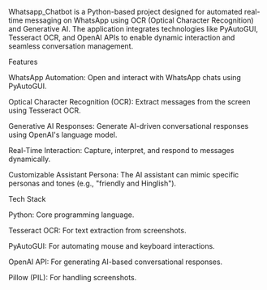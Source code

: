 Whatsapp_Chatbot is a Python-based project designed for automated real-time messaging on WhatsApp using OCR (Optical Character Recognition) and Generative AI. The application integrates technologies like PyAutoGUI, Tesseract OCR, and OpenAI APIs to enable dynamic interaction and seamless conversation management.

Features

WhatsApp Automation: Open and interact with WhatsApp chats using PyAutoGUI.

Optical Character Recognition (OCR): Extract messages from the screen using Tesseract OCR.

Generative AI Responses: Generate AI-driven conversational responses using OpenAI's language model.

Real-Time Interaction: Capture, interpret, and respond to messages dynamically.

Customizable Assistant Persona: The AI assistant can mimic specific personas and tones (e.g., "friendly and Hinglish").

Tech Stack

Python: Core programming language.

Tesseract OCR: For text extraction from screenshots.

PyAutoGUI: For automating mouse and keyboard interactions.

OpenAI API: For generating AI-based conversational responses.

Pillow (PIL): For handling screenshots.
